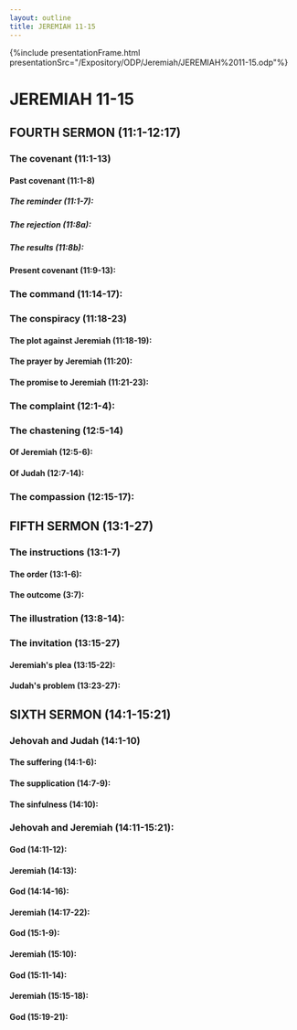 ```yaml
---
layout: outline
title: JEREMIAH 11-15
---
```

{%include presentationFrame.html presentationSrc="/Expository/ODP/Jeremiah/JEREMIAH%2011-15.odp"%}

# JEREMIAH 11-15 
## FOURTH SERMON (11:1-12:17) 
###  The covenant (11:1-13) 
####  Past covenant (11:1-8) 
#####  The reminder (11:1-7): 
#####  The rejection (11:8a): 
#####  The results (11:8b): 
####  Present covenant (11:9-13): 
###  The command (11:14-17): 
###  The conspiracy (11:18-23) 
####  The plot against Jeremiah (11:18-19): 
####  The prayer by Jeremiah (11:20): 
####  The promise to Jeremiah (11:21-23): 
###  The complaint (12:1-4): 
###  The chastening (12:5-14) 
####  Of Jeremiah (12:5-6): 
####  Of Judah (12:7-14): 
###  The compassion (12:15-17): 
## FIFTH SERMON (13:1-27) 
###  The instructions (13:1-7) 
####  The order (13:1-6): 
####  The outcome (3:7): 
###  The illustration (13:8-14): 
###  The invitation (13:15-27) 
####  Jeremiah\'s plea (13:15-22): 
####  Judah\'s problem (13:23-27): 
## SIXTH SERMON (14:1-15:21) 
###  Jehovah and Judah (14:1-10) 
####  The suffering (14:1-6): 
####  The supplication (14:7-9): 
####  The sinfulness (14:10): 
###  Jehovah and Jeremiah (14:11-15:21): 
####  God (14:11-12): 
####  Jeremiah (14:13): 
####  God (14:14-16): 
####  Jeremiah (14:17-22): 
####  God (15:1-9): 
####  Jeremiah (15:10): 
####  God (15:11-14): 
####  Jeremiah (15:15-18): 
####  God (15:19-21): 
